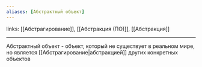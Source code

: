 ```yaml
---
aliases: [Абстрактный объект]
---
```

links: [[Абстрагирование]], [[Абстракция (ПО)]], [[Абстракция]]

---

Абстрактный объект - объект, который не существует в реальном мире, но является [[Абстрагирование|абстракцией]] других конкретных объектов
